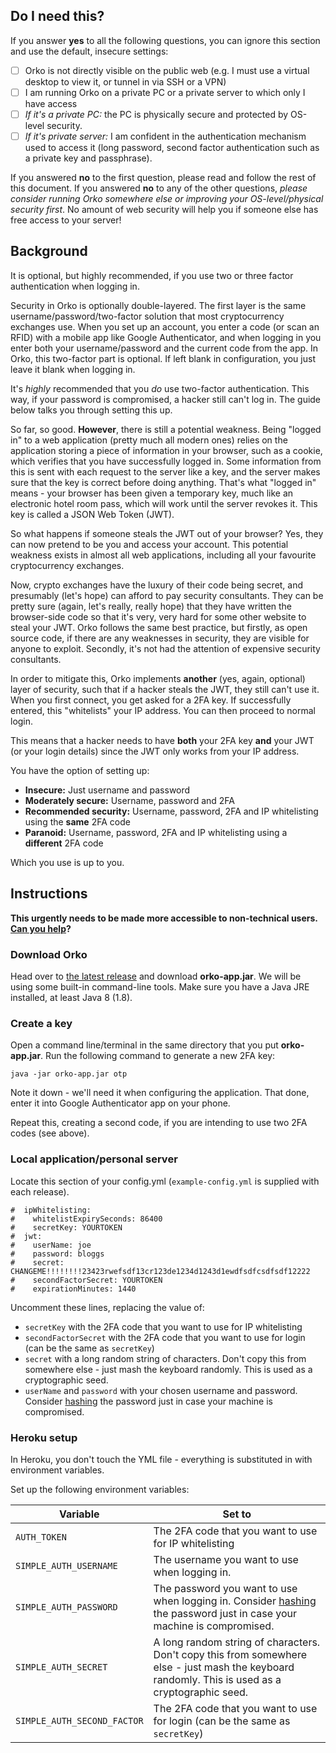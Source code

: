 ## Do I need this?

If you answer **yes** to all the following questions, you can ignore this section and use the default, insecure settings:

- [ ] Orko is not directly visible on the public web (e.g. I must use a virtual desktop to view it, or tunnel in via SSH or a VPN)
- [ ] I am running Orko on a private PC or a private server to which only I have access
- [ ] _If it's a private PC:_ the PC is physically secure and protected by OS-level security.
- [ ] _If it's private server:_ I am confident in the authentication mechanism used to access it (long password, second factor authentication such as a private key and passphrase).

If you answered **no** to the first question, please read and follow the rest of this document.  If you answered **no** to any of the other questions, _please consider running Orko somewhere else or improving your OS-level/physical security first_. No amount of web security will help you if someone else has free access to your server!

## Background

It is optional, but highly recommended, if you use two or three factor authentication when logging in.

Security in Orko is optionally double-layered. The first layer is the same username/password/two-factor solution that most cryptocurrency exchanges use. When you set up an account, you enter a code (or scan an RFID) with a mobile app like Google Authenticator, and when logging in you enter both your username/password and the current code from the app. In Orko, this two-factor part is optional. If left blank in configuration, you just leave it blank when logging in.

It's _highly_ recommended that you _do_ use two-factor authentication. This way, if your password is compromised, a hacker still can't log in. The guide below talks you through setting this up.

So far, so good. **However**, there is still a potential weakness. Being "logged in" to a web application (pretty much all modern ones) relies on the application storing a piece of information in your browser, such as a cookie, which verifies that you have successfully logged in. Some information from this is sent with each request to the server like a key, and the server makes sure that the key is correct before doing anything. That's what "logged in" means - your browser has been given a temporary key, much like an electronic hotel room pass, which will work until the server revokes it. This key is called a JSON Web Token (JWT).

So what happens if someone steals the JWT out of your browser? Yes, they can now pretend to be you and access your account. This potential weakness exists in almost all web applications, including all your favourite cryptocurrency exchanges.

Now, crypto exchanges have the luxury of their code being secret, and presumably (let's hope) can afford to pay security consultants. They can be pretty sure (again, let's really, really hope) that they have written the browser-side code so that it's very, very hard for some other website to steal your JWT. Orko follows the same best practice, but firstly, as open source code, if there are any weaknesses in security, they are visible for anyone to exploit. Secondly, it's not had the attention of expensive security consultants.

In order to mitigate this, Orko implements **another** (yes, again, optional) layer of security, such that if a hacker steals the JWT, they still can't use it. When you first connect, you get asked for a 2FA key. If successfully entered, this "whitelists" your IP address. You can then proceed to normal login.

This means that a hacker needs to have **both** your 2FA key **and** your JWT (or your login details) since the JWT only works from your IP address.

You have the option of setting up:

- **Insecure:** Just username and password
- **Moderately secure:** Username, password and 2FA
- **Recommended security:** Username, password, 2FA and IP whitelisting using the **same** 2FA code
- **Paranoid:** Username, password, 2FA and IP whitelisting using a **different** 2FA code

Which you use is up to you.

## Instructions

**This urgently needs to be made more accessible to non-technical users. [Can you help](../issues/196)?**

### Download Orko

Head over to [the latest release](../releases/latest) and download **orko-app.jar**. We will be using some built-in command-line tools. Make sure you have a Java JRE installed, at least Java 8 (1.8).

### Create a key

Open a command line/terminal in the same directory that you put **orko-app.jar**. Run the following command to generate a new 2FA key:

```
java -jar orko-app.jar otp
```

Note it down - we'll need it when configuring the application. That done, enter it into Google Authenticator app on your phone.

Repeat this, creating a second code, if you are intending to use two 2FA codes (see above).

### Local application/personal server

Locate this section of your config.yml (`example-config.yml` is supplied with each release).

```
#  ipWhitelisting:
#    whitelistExpirySeconds: 86400
#    secretKey: YOURTOKEN
#  jwt:
#    userName: joe
#    password: bloggs
#    secret: CHANGEME!!!!!!!!23423rwefsdf13cr123de1234d1243d1ewdfsdfcsdfsdf12222
#    secondFactorSecret: YOURTOKEN
#    expirationMinutes: 1440
```

Uncomment these lines, replacing the value of:

- `secretKey` with the 2FA code that you want to use for IP whitelisting
- `secondFactorSecret` with the 2FA code that you want to use for login (can be the same as `secretKey`)
- `secret` with a long random string of characters. Don't copy this from somewhere else - just mash the keyboard randomly. This is used as a cryptographic seed.
- `userName` and `password` with your chosen username and password. Consider [hashing](Hashing-Passwords) the password just in case your machine is compromised.

### Heroku setup

In Heroku, you don't touch the YML file - everything is substituted in with environment variables.

Set up the following environment variables:

| Variable                    | Set to                                                                                                                                           |
| --------------------------- | ------------------------------------------------------------------------------------------------------------------------------------------------ |
| `AUTH_TOKEN`                | The 2FA code that you want to use for IP whitelisting                                                                                            |
| `SIMPLE_AUTH_USERNAME`      | The username you want to use when logging in.                                                                                                    |
| `SIMPLE_AUTH_PASSWORD`      | The password you want to use when logging in. Consider [hashing](Hashing-Passwords) the password just in case your machine is compromised.       |
| `SIMPLE_AUTH_SECRET`        | A long random string of characters. Don't copy this from somewhere else - just mash the keyboard randomly. This is used as a cryptographic seed. |  |
| `SIMPLE_AUTH_SECOND_FACTOR` | The 2FA code that you want to use for login (can be the same as `secretKey`)                                                                     |
